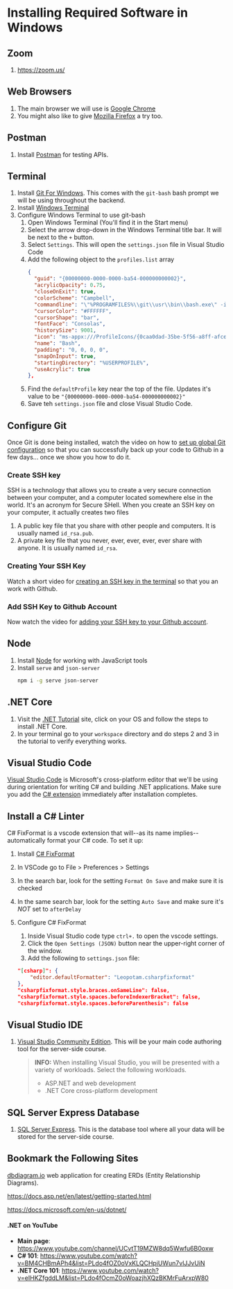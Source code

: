# Installing Required Software in Windows

## Zoom

1. https://zoom.us/

## Web Browsers

1. The main browser we will use is [Google Chrome]( https://www.google.com/chrome/browser/desktop/index.html)
1. You might also like to give [Mozilla Firefox](https://www.mozilla.org/en-US/firefox/new/) a try too.

## Postman

1. Install [Postman](https://www.getpostman.com/) for testing APIs.

## Terminal

1. Install [Git For Windows](https://gitforwindows.org/). This comes with the `git-bash` bash prompt we will be using throughout the backend.
1. Install [Windows Terminal](https://www.microsoft.com/en-us/p/windows-terminal-preview/9n0dx20hk701?activetab=pivot:overviewtab)
1. Configure Windows Terminal to use git-bash
    1. Open Windows Terminal (You'll find it in the Start menu)
    1. Select the arrow drop-down in the Windows Terminal title bar. It will be next to the `+` button.
    1. Select `Settings`. This will open the `settings.json` file in Visual Studio Code
    1. Add the following object to the `profiles.list` array
        ```json
        {
          "guid": "{00000000-0000-0000-ba54-000000000002}",
          "acrylicOpacity": 0.75,
          "closeOnExit": true,
          "colorScheme": "Campbell",
          "commandline": "\"%PROGRAMFILES%\\git\\usr\\bin\\bash.exe\" -i -l",
          "cursorColor": "#FFFFFF",
          "cursorShape": "bar",
          "fontFace": "Consolas",
          "historySize": 9001,
          "icon": "ms-appx:///ProfileIcons/{0caa0dad-35be-5f56-a8ff-afceeeaa6101}.png",
          "name": "Bash",
          "padding": "0, 0, 0, 0",
          "snapOnInput": true,
          "startingDirectory": "%USERPROFILE%",
          "useAcrylic": true
        },
        ```
    1. Find the `defaultProfile` key near the top of the file. Updates it's value to be `"{00000000-0000-0000-ba54-000000000002}"`
    1. Save teh `settings.json` file and close Visual Studio Code.

## Configure Git

Once Git is done being installed, watch the video on how to [set up global Git configuration](https://youtu.be/66EB9oxGMzQ) so that you can successfully back up your code to Github in a few days... once we show you how to do it.

### Create SSH key

SSH is a technology that allows you to create a very secure connection between your computer, and a computer located somewhere else in the world. It's an acronym for Secure SHell. When you create an SSH key on your computer, it actually creates two files

1. A public key file that you share with other people and computers. It is usually named `id_rsa.pub`.
1. A private key file that you never, ever, ever, ever, ever share with anyone. It is usually named `id_rsa`.

### Creating Your SSH Key

Watch a short video for [creating an SSH key in the terminal](https://youtu.be/znRMcNG9_qQ) so that you an work with Github.

### Add SSH Key to Github Account

Now watch the video for [adding your SSH key to your Github account](https://youtu.be/8hlmIObpMd4).

## Node

1. Install [Node](https://nodejs.org/en/) for working with JavaScript tools
1. Install `serve` and `json-server`
    ```sh
    npm i -g serve json-server
    ```

## .NET Core

1. Visit the [.NET Tutorial](https://dotnet.microsoft.com/learn/dotnet/hello-world-tutorial/intro) site, click on your OS and follow the steps to install .NET Core.
1. In your terminal go to your `workspace` directory and do steps 2 and 3 in the tutorial to verify everything works.

## Visual Studio Code

[Visual Studio Code](https://code.visualstudio.com/download) is Microsoft's cross-platform editor that we'll be using during orientation for writing C# and building .NET applications. Make sure you add the [C# extension](https://code.visualstudio.com/Docs/languages/csharp) immediately after installation completes.

## Install a C# Linter

C# FixFormat is a vscode extension that will--as its name implies--automatically format your C# code. To set it up:

1. Install [C# FixFormat](https://marketplace.visualstudio.com/items?itemName=Leopotam.csharpfixformat)
1. In VSCode go to File > Preferences > Settings
1. In the search bar, look for the setting `Format On Save` and make sure it is checked
1. In the same search bar, look for the setting `Auto Save` and make sure it's *NOT* set to `afterDelay`
1. Configure C# FixFormat
    1. Inside Visual Studio code type `ctrl+.` to open the vscode settings.
    1. Click the `Open Settings (JSON)` button near the upper-right corner of the window.
    1. Add the following to `settings.json` file:

    ```json
    "[csharp]": {
        "editor.defaultFormatter": "Leopotam.csharpfixformat"
    },
    "csharpfixformat.style.braces.onSameLine": false,
    "csharpfixformat.style.spaces.beforeIndexerBracket": false,
    "csharpfixformat.style.spaces.beforeParenthesis": false
    ```

## Visual Studio IDE

1. [Visual Studio Community Edition](https://visualstudio.microsoft.com/vs/community/). This will be your main code authoring tool for the server-side course.
    > **INFO:** When installing Visual Studio, you will be presented with a variety of workloads. Select the following workloads.
    > * ASP.NET and web development
    > * .NET Core cross-platform development

## SQL Server Express Database

1. [SQL Server Express](https://www.microsoft.com/en-us/sql-server/sql-server-editions-express). This is the database tool where all your data will be stored for the server-side course.

## Bookmark the Following Sites

[dbdiagram.io](http://dbdiagram.io) web application for creating ERDs (Entity Relationship Diagrams).

https://docs.asp.net/en/latest/getting-started.html

https://docs.microsoft.com/en-us/dotnet/

#### .NET on YouTube

* **Main page**: https://www.youtube.com/channel/UCvtT19MZW8dq5Wwfu6B0oxw
* **C# 101**: https://www.youtube.com/watch?v=BM4CHBmAPh4&list=PLdo4fOZ0oVxKLQCHpiUWun7vlJJvUiN
* **.NET Core 101**: https://www.youtube.com/watch?v=eIHKZfgddLM&list=PLdo4fOcmZ0oWoazjhXQzBKMrFuArxpW80
